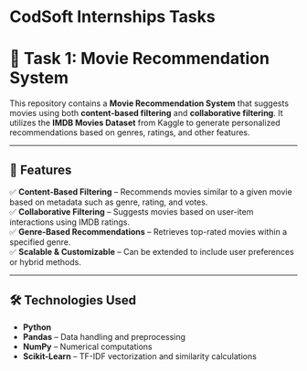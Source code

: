 # **CodSoft Internships Tasks**

# 🎥 Task 1: Movie Recommendation System  

This repository contains a **Movie Recommendation System** that suggests movies using both **content-based filtering** and **collaborative filtering**. It utilizes the **IMDB Movies Dataset** from Kaggle to generate personalized recommendations based on genres, ratings, and other features.  

---

## 📌 Features  
✅ **Content-Based Filtering** – Recommends movies similar to a given movie based on metadata such as genre, rating, and votes.  
✅ **Collaborative Filtering** – Suggests movies based on user-item interactions using IMDB ratings.  
✅ **Genre-Based Recommendations** – Retrieves top-rated movies within a specified genre.  
✅ **Scalable & Customizable** – Can be extended to include user preferences or hybrid methods.  

---

## 🛠 Technologies Used  
- **Python**  
- **Pandas** – Data handling and preprocessing  
- **NumPy** – Numerical computations  
- **Scikit-Learn** – TF-IDF vectorization and similarity calculations  
